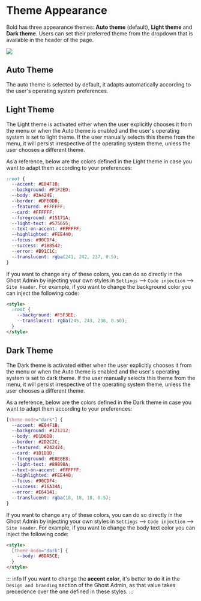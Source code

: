 # Theme Appearance

Bold has three appearance themes: **Auto theme** (default), **Light theme** and **Dark theme**. Users can set their preferred theme from the dropdown that is available in the header of the page.

![](https://res.cloudinary.com/edev/image/upload/v1708185486/bold/CleanShot_2024-02-17_at_16.20.44.jpg)

## Auto Theme

The auto theme is selected by default, it adapts automatically according to the user's operating system preferences.

## Light Theme

The Light theme is activated either when the user explicitly chooses it from the menu or when the Auto theme is enabled and the user's operating system is set to light theme. If the user manually selects this theme from the menu, it will persist irrespective of the operating system theme, unless the user chooses a different theme.

As a reference, below are the colors defined in the Light theme in case you want to adapt them according to your preferences:

```css
:root {
  --accent: #E04F1B;
  --background: #F1F2ED;
  --body: #3A424E;
  --border: #DFE0DB;
  --featured: #FFFFFF;
  --card: #FFFFFF;
  --foreground: #15171A;
  --light-text: #575655;
  --text-on-accent: #FFFFFF;
  --highlighted: #FEE440;
  --focus: #90CDF4;
  --success: #1B8542;
  --error: #B91C1C;
  --translucent: rgba(241, 242, 237, 0.5);
}
```


If you want to change any of these colors, you can do so directly in the Ghost Admin by injecting your own styles in `Settings` --> `Code injection` --> `Site Header`. For example, if you want to change the background color you can inject the following code:

```html
<style>
  :root {
    --background: #F5F3EE;
    --translucent: rgba(245, 243, 238, 0.50);
  }
</style>
```

## Dark Theme

The Dark theme is activated either when the user explicitly chooses it from the menu or when the Auto theme is enabled and the user's operating system is set to dark theme. If the user manually selects this theme from the menu, it will persist irrespective of the operating system theme, unless the user chooses a different theme.

As a reference, below are the colors defined in the Dark theme in case you want to adapt them according to your preferences:

```css
[theme-mode="dark"] {
  --accent: #E04F1B;
  --background: #121212;
  --body: #D1D6DB;
  --border: #2D2C2C;
  --featured: #242424;
  --card: #1D1D1D;
  --foreground: #E8E8E8;
  --light-text: #89898A;
  --text-on-accent: #FFFFFF;
  --highlighted: #FEE440;
  --focus: #90CDF4;
  --success: #16A34A;
  --error: #E64141;
  --translucent: rgba(18, 18, 18, 0.5);
}
```

If you want to change any of these colors, you can do so directly in the Ghost Admin by injecting your own styles in `Settings` --> `Code injection` --> `Site Header`. For example, if you want to change the body text color you can inject the following code:

```html
<style>
  [theme-mode="dark"] {
    --body: #8DA5CE;
  }
</style>
```

::: info
If you want to change the **accent color**, it's better to do it in the `Design and branding` section of the Ghost Admin, as that value takes precedence over the one defined in these styles.
:::
